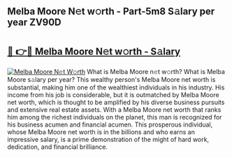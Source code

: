 ## Melba Moore N𝚎t w𝚘rth - Part-5m8 S𝚊lary per year ZV90D

# <h2><a href="http://gc3v84h.nevu.top/?p=Melba+Moore">🔗 👉🔴 Melba Moore N𝚎t w𝚘rth - S𝚊lary</a></h2>

[![Melba Moore N𝚎t W𝚘rth](https://i.imgur.com/Oavwk0R.jpeg)](http://gc3v84h.nevu.top/?p=Melba+Moore)
What is Melba Moore n𝚎t w𝚘rth? What is Melba Moore s𝚊lary per year?
This wealthy person's Melba Moore net worth is substantial, making him one of the wealthiest individuals in his industry. His income from his job is considerable, but it is outmatched by Melba Moore net worth, which is thought to be amplified by his diverse business pursuits and extensive real estate assets. With a Melba Moore net worth that ranks him among the richest individuals on the planet, this man is recognized for his business acumen and financial acumen. This prosperous individual, whose Melba Moore net worth is in the billions and who earns an impressive salary, is a prime demonstration of the might of hard work, dedication, and financial brilliance.
